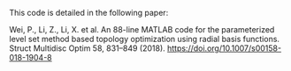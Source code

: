 This code is detailed in the following paper:

Wei, P., Li, Z., Li, X. et al. An 88-line MATLAB code for the parameterized level set method based topology optimization using radial basis functions. Struct Multidisc Optim 58, 831–849 (2018). https://doi.org/10.1007/s00158-018-1904-8
